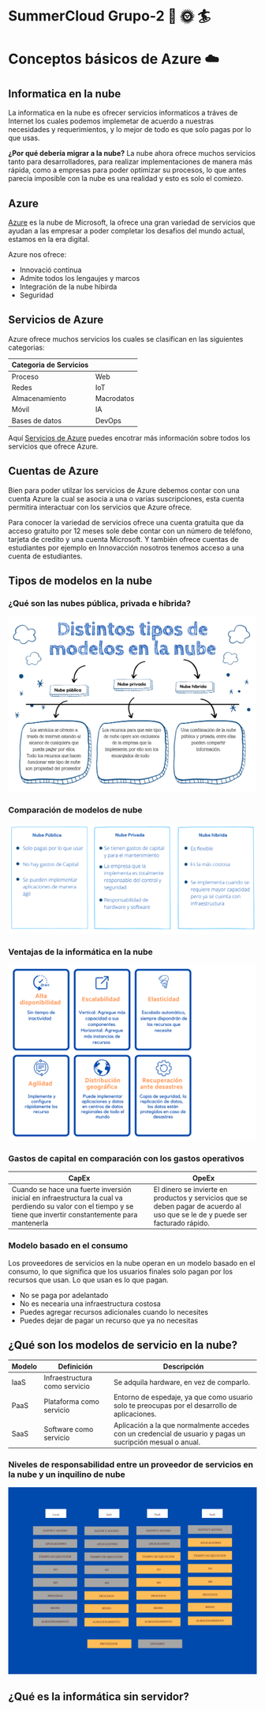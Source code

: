 #  SummerCloud Grupo-2 :palm_tree: :sun_with_face: :surfer:

# Conceptos básicos de Azure :cloud:


## Informatica en la nube 

La informatica en la nube es ofrecer servicios informaticos a tráves de Internet los cuales podemos implemetar de acuerdo a nuestras necesidades y requerimientos, y lo mejor de todo es que solo pagas por lo que usas.

**¿Por qué debería migrar a la nube?**
La nube ahora ofrece muchos servicios tanto para desarrolladores, para realizar implementaciones de manera más rápida, como a empresas para poder optimizar su procesos, lo que antes parecia imposible con la nube es una realidad y esto es solo el comiezo. 

## Azure 

[Azure](https://portal.azure.com) es la nube de Microsoft, la ofrece una gran variedad de servicios que ayudan a las empresar a poder completar los desafios del mundo actual, estamos en la era digital. 

Azure nos ofrece: 
* Innovació continua
* Admite todos los lengaujes y marcos 
* Integración de la  nube hibirda 
* Seguridad 
  
## Servicios de Azure

Azure ofrece muchos servicios los cuales se clasifican en las siguientes categorias:


| Categoria de Servicios||
|-------------------------------------------------------------------------- | --------------- |
| Proceso    |  Web|  
| Redes|  IoT |
| Almacenamiento|Macrodatos|
| Móvil|IA|
|Bases de datos|DevOps|

     
Aquí [Servicios de Azure](https://azure.microsoft.com/es-mx/services/) puedes encotrar más información sobre todos los servicios que ofrece Azure.

## Cuentas de Azure 

Bien para poder utilzar los servicios de Azure debemos contar con una cuenta Azure la cual se asocia a una o varias suscripciones, esta cuenta permitira interactuar con los servicios que Azure ofrece.

Para conocer la variedad de servicios ofrece una cuenta gratuita que da acceso gratuito por 12 meses sole debe contar con un número de teléfono, tarjeta de credito y una cuenta Microsoft. Y también ofrece cuentas de estudiantes por ejemplo en Innovacción nosotros tenemos acceso a una cuenta de estudiantes. 

## Tipos de modelos en la nube
### ¿Qué son las nubes pública, privada e híbrida?
<p align="center"> 
    <strong></strong>
    <img alt="TiposNubes" src="./Imagenes/TiposNube.png"
    <strong></strong>
</p>

### Comparación de modelos de nube

<p align="center"> 
    <strong></strong>
    <img alt="TiposNubes" src="./Imagenes/ComparacionNubes.png"
    <strong></strong>
</p>

### Ventajas de la informática en la nube

<p align="center"> 
    <strong></strong>
    <img alt="TiposNubes" src="./Imagenes/VentajasNube.png"
    <strong></strong>
</p>

### Gastos de capital en comparación con los gastos operativos

| CapEx| OpeEx|
|-------------------------------------------------------------------------- | --------------- |
| Cuando se hace una fuerte inversión inicial en infraestructura la cual va perdiendo su valor con el tiempo y se tiene que invertir constantemente  para mantenerla| El dinero se invierte en productos y servicios que se deben pagar de acuerdo al uso que se le de y puede ser facturado rápido.  

### Modelo basado en el consumo

Los proveedores de servicios en la nube operan en un modelo basado en el consumo, lo que significa que los usuarios finales solo pagan por los recursos que usan. Lo que usan es lo que pagan.

* No se paga por adelantado 
* No es necearia una infraestructura costosa
* Puedes agregar recursos adicionales cuando lo necesites 
* Puedes dejar de pagar un recurso que ya no necesitas

## ¿Qué son los modelos de servicio en la nube?

| Modelo| Definición| Descripción|
|-------------------------------------------------------------------------- | --------------- |--------------- |
| IaaS| Infraestructura como servicio| Se adquila hardware, en vez de comparlo.  |
| PaaS| Plataforma como servicio| Entorno de espedaje, ya que como usuario solo te preocupas por el desarrollo de aplicaciones. |
| SaaS| Software como servicio| Aplicación a la que normalmente accedes con un credencial de usuario y pagas un sucripción mesual o anual.|

### Niveles de responsabilidad entre un proveedor de servicios en la nube y un inquilino de nube

<p align="center"> 
    <strong></strong>
    <img alt="TiposNubes" src="./Imagenes/RespNube.png"
    <strong></strong>
</p>


## ¿Qué es la informática sin servidor?

